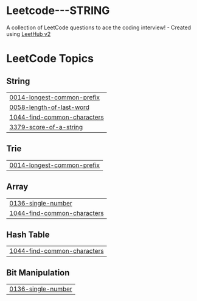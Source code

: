 # Leetcode---STRING
A collection of LeetCode questions to ace the coding interview! - Created using [LeetHub v2](https://github.com/arunbhardwaj/LeetHub-2.0)

<!---LeetCode Topics Start-->
# LeetCode Topics
## String
|  |
| ------- |
| [0014-longest-common-prefix](https://github.com/SakshamSrivasta/Leetcode---STRING/tree/master/0014-longest-common-prefix) |
| [0058-length-of-last-word](https://github.com/SakshamSrivasta/Leetcode---STRING/tree/master/0058-length-of-last-word) |
| [1044-find-common-characters](https://github.com/SakshamSrivasta/Leetcode---STRING/tree/master/1044-find-common-characters) |
| [3379-score-of-a-string](https://github.com/SakshamSrivasta/Leetcode---STRING/tree/master/3379-score-of-a-string) |
## Trie
|  |
| ------- |
| [0014-longest-common-prefix](https://github.com/SakshamSrivasta/Leetcode---STRING/tree/master/0014-longest-common-prefix) |
## Array
|  |
| ------- |
| [0136-single-number](https://github.com/SakshamSrivasta/Leetcode---STRING/tree/master/0136-single-number) |
| [1044-find-common-characters](https://github.com/SakshamSrivasta/Leetcode---STRING/tree/master/1044-find-common-characters) |
## Hash Table
|  |
| ------- |
| [1044-find-common-characters](https://github.com/SakshamSrivasta/Leetcode---STRING/tree/master/1044-find-common-characters) |
## Bit Manipulation
|  |
| ------- |
| [0136-single-number](https://github.com/SakshamSrivasta/Leetcode---STRING/tree/master/0136-single-number) |
<!---LeetCode Topics End-->